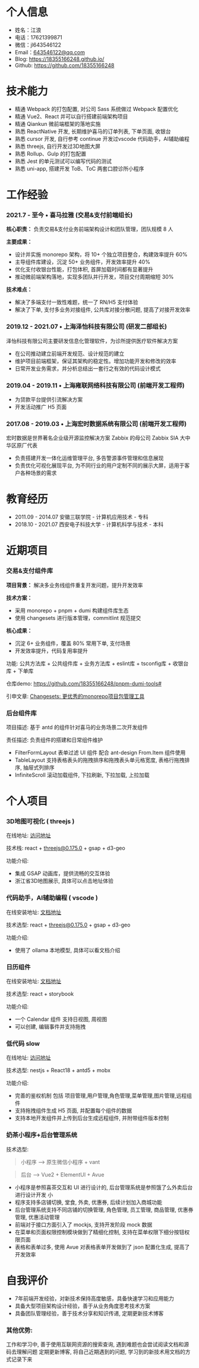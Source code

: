 # 个人信息

- 姓名：江浪
- 电话：17621399871
- 微信：jl643546122
- Email：643546122@qq.com
- Blog: https://18355166248.github.io/
- Github: https://github.com/18355166248

# 技术能力

- 精通 Webpack 的打包配置, 对公司 Sass 系统做过 Webpack 配置优化
- 精通 Vue2、React 并可以自行搭建前端架构项目
- 精通 Qiankun 微前端框架的落地实施
- 熟悉 ReactNative 开发, 长期维护喜马的订单列表, 下单页面, 收银台
- 熟悉 cursor 开发, 自行参考 continue 开发过vscode 代码助手，AI辅助编程
- 熟悉 threejs, 自行开发过3D地图大屏
- 熟悉 Rollup、Gulp 的打包配置
- 熟悉 Jest 的单元测试可以编写代码的测试
- 熟悉 uni-app, 搭建开发 ToB、ToC 两套口腔诊所小程序

# ⼯作经验

### 2021.7 - 至今 • 喜马拉雅 (交易&支付前端组长)

**核心职责：** 负责交易&支付业务前端架构设计和团队管理，团队规模 8 人

**主要成果：**

- 设计并实施 monorepo 架构，将 10+ 个独立项目整合，构建效率提升 60%
- 主导组件库建设，沉淀 50+ 业务组件，开发效率提升 40%
- 优化支付收银台性能，打包体积, 首屏加载时间都有显著提升
- 推动微前端架构落地，实现多团队并行开发，项目交付周期缩短 30%

**技术难点：**

- 解决了多端支付一致性难题，统一了 RN/H5 支付体验
- 解决了下单, 支付多业务对接组件, 公共库对接分散问题, 提高了对接开发效率

### 2019.12 - 2021.07 • 上海泽怡科技有限公司 (研发二部组长)

泽怡科技有限公司主要研发信息化管理软件，为诊所提供医疗软件解决⽅案

- 在公司推动建⽴前端开发规范、设计规范的建⽴
- 维护项⽬前端框架，保证其架构的稳定性。增加功能开发和修改的效率
- ⽇常开发业务需求，并分析总结出⼀套⾏之有效的代码设计模式

### 2019.04 - 2019.11 • 上海雍联网络科技有限公司 (前端开发工程师)

- 为贷款平台提供引流解决方案
- 开发活动推广 H5 页面

### 2017.08 - 2019.03 • 上海宏时数据系统有限公司 (前端开发工程师)

宏时数据是世界著名企业级开源监控解决方案 Zabbix 的母公司 Zabbix SIA 大中华区原厂代表

- 负责搭建开发一体化运维管理平台, 多告警源事件管理和信息展现
- 负责优化可视化展现平台, 为不同行业的用户定制不同的展示大屏，适用于客户各种场景的需求

# 教育经历

- 2011.09 - 2014.07 安徽三联学院 - 计算机应用技术 - 专科
- 2018.10 - 2021.07 西安电子科技大学 - 计算机科学与技术 - 本科

# 近期项目

### 交易&支付组件库

**项目背景：** 解决多业务线组件重复开发问题，提升开发效率

**技术方案：**

- 采用 monorepo + pnpm + dumi 构建组件库生态
- 使用 changesets 进行版本管理，commitlint 规范提交

**核心成果：**

- 沉淀 6+ 业务组件，覆盖 80% 常用下单, 支付场景
- 开发效率提升，代码复用率提升

功能: 公共方法库 + 公共组件库 + 业务方法库 + eslint库 + tsconfig库 + 收银台库 + 下单库

仓库demo: https://github.com/18355166248/pnpm-dumi-tools#

引申文章: [Changesets: 更优秀的monorepo项目包管理工具](https://juejin.cn/post/7463360870077448218)

### 后台组件库

项目描述: 基于 antd 的组件针对喜马的业务场景二次开发组件

责任描述: 负责组件的搭建和日常组件维护

- FilterFormLayout 表单过滤 UI 组件 配合 ant-design From.Item 组件使用
- TableLayout 支持表格表头的拖拽排序和拖拽表头单元格宽度, 表格行拖拽排序, 抽屉式列排序
- InfiniteScroll 滚动加载组件, 下拉刷新, 下拉加载, 上拉加载

# 个人项目

### 3D地图可视化 ( threejs )

在线地址: [访问地址](http://101.43.11.224:11003/ShuZiXS/ZJ)

技术栈: react + threejs@0.175.0 + gsap + d3-geo

功能介绍:

- 集成 GSAP 动画库，提供流畅的交互体验
- 浙江省3D地图展示, 具体可以点击地址体验

### 代码助手，AI辅助编程 ( vscode )

在线安装地址: [文档地址](http://101.43.11.224:11004/)

技术选型: react + threejs@0.175.0 + gsap + d3-geo

功能介绍:

- 使用了 ollama 本地模型, 具体可以看文档介绍

### 日历组件

在线安装地址: [文档地址](http://101.43.11.224:11005/?path=/story/calendar-day--primary)

技术选型: react + storybook

功能介绍:

- 一个 Calendar 组件 支持日视图, 周视图
- 可以创建, 编辑事件并支持拖拽

### 低代码 slow

在线地址: [访问地址](http://101.43.11.224:11000/home)

技术选型: nestjs + React18 + antd5 + mobx

功能介绍:

- 完善的鉴权机制 包括 项目管理,用户管理,角色管理,菜单管理,图片管理,远程组件
- 支持拖拽组件生成 H5 页面, 并配置每个组件的数据
- 支持本地开发组件并上传到后台生成远程组件, 并附带组件版本控制

### 奶茶小程序+后台管理系统

技术选型:

> 小程序 --> 原生微信小程序 + vant

> 后台 --> Vue2 + ElementUI + Avue

- 小程序是参照喜茶交互和 UI 进行设计的, 后台管理系统是参照饿了么外卖后台进行设计开发
  小
- 程序支持多店铺切换, 堂食, 外卖, 优惠券, 后续计划加入商城功能
- 后台管理系统支持不同店铺的切换管理, 角色管理, 员工管理, 商品管理, 优惠券管理, 优惠活动管理
- 前端对于接口方面引入了 mockjs, 支持开发阶段 mock 数据
- 在菜单和页面权限控制模块做到了精细化控制, 支持在菜单权限下细分按钮权限页面
- 表格和表单过多, 使用 Avue 对表格表单开发做到了 json 配置化生成, 提高了开发效率

# 自我评价

- 7年前端开发经验，对新技术保持高度敏感，具备快速学习和应用能力
- 具备大型项目架构设计经验，善于从业务角度思考技术方案
- 具备团队管理经验，善于技术分享和知识传递, 定期更新技术博客

### 其他优势:

工作和学习中, 善于使用互联网资源的搜索查询, 遇到难题也会尝试阅读文档和源码去理解问题
定期更新博客, 将自己近期遇到的问题, 学习到的新技术用文档的方式记录下来
